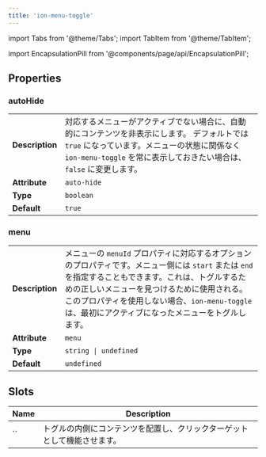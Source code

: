 ```yaml
---
title: 'ion-menu-toggle'
---
```


import Tabs from '@theme/Tabs';
import TabItem from '@theme/TabItem';

<head>
  <title>ion-menu-toggle | MenuToggle Component to Open/Close Active Menus</title>
  <meta
    name="description"
    content="The MenuToggle component can be used to toggle a menu open or closed—by default, it's only visible when the selected menu is active. Read more about usage."
  />
</head>

import EncapsulationPill from '@components/page/api/EncapsulationPill';

<EncapsulationPill type="shadow" />

## Properties

### autoHide

|                 |                                                                                                                                                                                                                      |
| --------------- | -------------------------------------------------------------------------------------------------------------------------------------------------------------------------------------------------------------------- |
| **Description** | 対応するメニューがアクティブでない場合に、自動的にコンテンツを非表示にします。 デフォルトでは `true` になっています。メニューの状態に関係なく `ion-menu-toggle` を常に表示しておきたい場合は、`false` に変更します。 |
| **Attribute**   | `auto-hide`                                                                                                                                                                                                          |
| **Type**        | `boolean`                                                                                                                                                                                                            |
| **Default**     | `true`                                                                                                                                                                                                               |

### menu

|                 |                                                                                                                                                                                                                                                                                                            |
| --------------- | ---------------------------------------------------------------------------------------------------------------------------------------------------------------------------------------------------------------------------------------------------------------------------------------------------------- |
| **Description** | メニューの `menuId` プロパティに対応するオプションのプロパティです。メニュー側には `start` または `end` を指定することもできます。これは、トグルするための正しいメニューを見つけるために使用される。 このプロパティを使用しない場合、`ion-menu-toggle`は、最初にアクティブになったメニューをトグルします。 |
| **Attribute**   | `menu`                                                                                                                                                                                                                                                                                                     |
| **Type**        | `string \| undefined`                                                                                                                                                                                                                                                                                      |
| **Default**     | `undefined`                                                                                                                                                                                                                                                                                                |

## Slots

| Name | Description                                                              |
| ---- | ------------------------------------------------------------------------ |
| ``   | トグルの内側にコンテンツを配置し、クリックターゲットとして機能させます。 |
